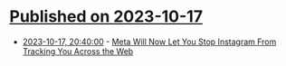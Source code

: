 # [Published on 2023-10-17](index.md)

* [2023-10-17, 20:40:00](https://tech.slashdot.org/story/23/10/17/1918203/meta-will-now-let-you-stop-instagram-from-tracking-you-across-the-web?utm_source=rss1.0mainlinkanon&utm_medium=feed) - [Meta Will Now Let You Stop Instagram From Tracking You Across the Web](https://tech.slashdot.org/story/23/10/17/1918203/meta-will-now-let-you-stop-instagram-from-tracking-you-across-the-web?utm_source=rss1.0mainlinkanon&utm_medium=feed)
